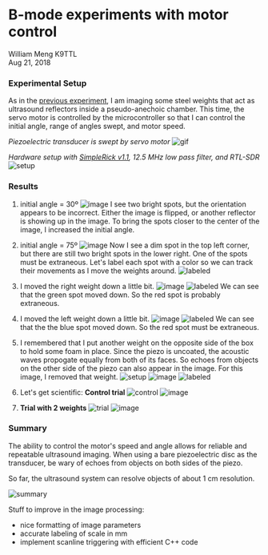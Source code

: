 # B-mode experiments with motor control

William Meng K9TTL  
Aug 21, 2018

### Experimental Setup
As in the [previous experiment](../20190819/README.md),
I am imaging some steel weights that act as ultrasound reflectors inside a pseudo-anechoic chamber.
This time, the servo motor is controlled by the microcontroller so that I can control the initial angle, range of angles swept, and motor speed.

_Piezoelectric transducer is swept by servo motor_
![gif](DSCN7889.gif)

_Hardware setup with [SimpleRick v1.1](https://github.com/wlmeng11/SimpleRick/), 12.5 MHz low pass filter, and RTL-SDR_
![setup](DSCN7892.JPG)

### Results

1. initial angle = 30º
![image](rtl_samples_20180821_151255.png)
I see two bright spots, but the orientation appears to be incorrect. Either the image is flipped, or another reflector is showing up in the image.
To bring the spots closer to the center of the image, I increased the initial angle.

2. initial angle = 75º
![image](rtl_samples_20180821_153605.png)
Now I see a dim spot in the top left corner, but there are still two bright spots in the lower right. One of the spots must be extraneous. Let's label each spot with a color so we can track their movements as I move the weights around.
![labeled](rtl_samples_20180821_153605_labeled.png)

3. I moved the right weight down a little bit.
![image](rtl_samples_20180821_153807.png)
![labeled](rtl_samples_20180821_153807_labeled.png)
We can see that the green spot moved down.
So the red spot is probably extraneous.

4. I moved the left weight down a little bit.
![image](rtl_samples_20180821_154428.png)
![labeled](rtl_samples_20180821_154428_labeled.png)
We can see that the the blue spot moved down.
So the red spot must be extraneous.

5. I remembered that I put another weight on the opposite side of the box to hold some foam in place.
Since the piezo is uncoated, the acoustic waves propogate equally from both of its faces. So echoes from objects on the other side of the piezo can also appear in the image. 
For this image, I removed that weight.
![setup](DSCN7883.JPG)
![image](rtl_samples_20180821_154639.png)
![labeled](rtl_samples_20180821_154639_labeled.png)

6. Let's get scientific: 
**Control trial**
![control](DSCN7886.JPG)
![image](rtl_samples_20180821_155100.png)

7. **Trial with 2 weights**
![trial](DSCN7885.JPG)
![image](rtl_samples_20180821_155327.png)


### Summary
The ability to control the motor's speed and angle allows for reliable and repeatable ultrasound imaging.
When using a bare piezoelectric disc as the transducer, be wary of echoes from objects on both sides of the piezo.

So far, the ultrasound system can resolve objects of about 1 cm resolution.

![summary](ControlAnd2Weights.png)

Stuff to improve in the image processing:

* nice formatting of image parameters
* accurate labeling of scale in mm
* implement scanline triggering with efficient C++ code